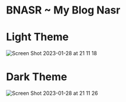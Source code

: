 # BNASR ~ My Blog Nasr

# Light Theme

![Screen Shot 2023-01-28 at 21 11 18](https://user-images.githubusercontent.com/100985360/215279779-59d51367-389c-46a4-9025-b762d1781e60.png)



# Dark Theme

![Screen Shot 2023-01-28 at 21 11 26](https://user-images.githubusercontent.com/100985360/215279740-6a2031f2-d075-4a7e-a1a1-dcd439183353.png)
